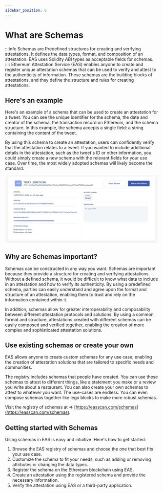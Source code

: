 ```yaml
---
sidebar_position: 6
---
```

# What are Schemas
:::info Schemas are
Predefined structures for creating and verifying attestations. It defines the data types, format, and composition of an attestation. EAS uses Solidity ABI types as acceptable fields for schemas.
::::
Ethereum Attestation Service (EAS) enables anyone to create and register unique attestation schemas that can be used to verify and attest to the authenticity of information. These schemas are the building blocks of attestations, and they define the structure and rules for creating attestations.

## Here's an example
Here's an example of a schema that can be used to create an attestation for a tweet. You can see the unique identifier for the schema, the date and creator of the schema, the transaction record on Ethereum, and the schema structure. In this example, the schema accepts a single field: a string containing the content of the tweet.

By using this schema to create an attestation, users can confidently verify that the attestation relates to a tweet. If you wanted to include additional details in the attestation, such as the tweet's ID or other information, you could simply create a new schema with the relevant fields for your use case. Over time, the most widely adopted schemas will likely become the standard.

![#33 - Make A Statement](./img/tweet-something-schema.png)

## Why are Schemas important?
Schemas can be constructed in any way you want. Schemas are important because they provide a structure for creating and verifying attestations. Without a defined schema, it would be difficult to know what data to include in an attestation and how to verify its authenticity. By using a predefined schema, parties can easily understand and agree upon the format and structure of an attestation, enabling them to trust and rely on the information contained within it.

In addition, schemas allow for greater interoperability and composability between different attestation protocols and solutions. By using a common format and structure, attestations created with different schemas can be easily composed and verified together, enabling the creation of more complex and sophisticated attestation solutions.

## Use existing schemas or create your own
EAS allows anyone to create custom schemas for any use case, enabling the creation of attestation solutions that are tailored to specific needs and communities. 

The registry includes schemas that people have created. You can use these schemas to attest to different things, like a statement you make or a review you write about a restaurant. You can also create your own schemas to attest to whatever you want. The use-cases are endless. You can even compose schemas together like lego blocks to make more robust schemas. 

Visit the registry of schemas at => [https://easscan.com/schemas](https://easscan.com/schemas).

## Getting started with Schemas
Using schemas in EAS is easy and intuitive. Here's how to get started:

1. Browse the EAS registry of schemas and choose the one that best fits your use case.
2. Customize the schema to fit your needs, such as adding or removing attributes or changing the data types.
3. Register the schema on the Ethereum blockchain using EAS.
4. Create an attestation using the registered schema and provide the necessary information.
5. Verify the attestation using EAS or a third-party application.
